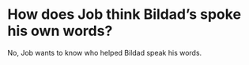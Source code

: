 # How does Job think Bildad’s spoke his own words?

No, Job wants to know who helped Bildad speak his words.
